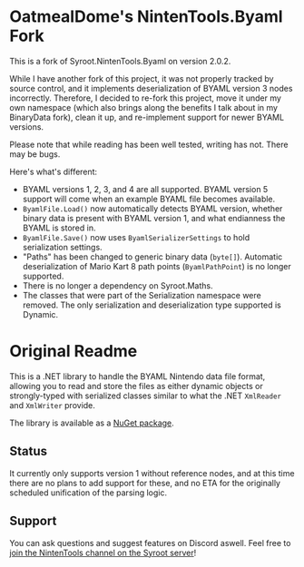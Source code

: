 # OatmealDome's NintenTools.Byaml Fork

This is a fork of Syroot.NintenTools.Byaml on version 2.0.2.

While I have another fork of this project, it was not properly tracked by source control, and it implements deserialization of BYAML version 3 nodes incorrectly. Therefore, I decided to re-fork this project, move it under my own namespace (which also brings along the benefits I talk about in my BinaryData fork), clean it up, and re-implement support for newer BYAML versions.

Please note that while reading has been well tested, writing has not. There may be bugs.

Here's what's different:

* BYAML versions 1, 2, 3, and 4 are all supported. BYAML version 5 support will come when an example BYAML file becomes available.
* ``ByamlFile.Load()`` now automatically detects BYAML version, whether binary data is present with BYAML version 1, and what endianness the BYAML is stored in.
* ``ByamlFile.Save()`` now uses ``ByamlSerializerSettings`` to hold serialization settings.
* "Paths" has been changed to generic binary data (``byte[]``). Automatic deserialization of Mario Kart 8 path points (``ByamlPathPoint``) is no longer supported.
* There is no longer a dependency on Syroot.Maths.
* The classes that were part of the Serialization namespace were removed. The only serialization and deserialization type supported is Dynamic.

# Original Readme

This is a .NET library to handle the BYAML Nintendo data file format, allowing you to read and store the files as either dynamic objects or strongly-typed with serialized classes similar to what the .NET `XmlReader` and `XmlWriter` provide.

The library is available as a [NuGet package](https://www.nuget.org/packages/Syroot.NintenTools.Byaml).

## Status

It currently only supports version 1 without reference nodes, and at this time there are no plans to add support for these, and no ETA for the originally scheduled unification of the parsing logic.

## Support

You can ask questions and suggest features on Discord aswell. Feel free to [join the NintenTools channel on the Syroot server](https://discord.gg/asB4uaf)!
